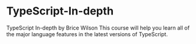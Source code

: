 # TypeScript-In-depth
TypeScript In-depth  by Brice Wilson  This course will help you learn all of the major language features in the latest versions of TypeScript.

